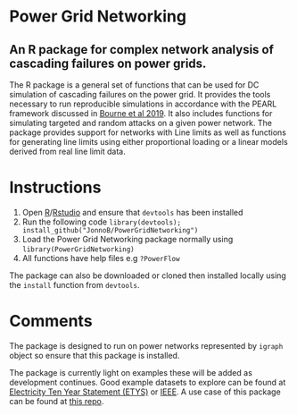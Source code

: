 # Power Grid Networking
## An R package for complex network analysis of cascading failures on power grids.

The R package is a general set of functions that can be used for DC simulation of cascading failures on the power grid. It provides the tools necessary to run reproducible simulations in accordance with the PEARL framework discussed in [Bourne et al 2019](https://arxiv.org/abs/1907.12848). 
It also includes functions for simulating targeted and random attacks on a given power network. The package provides support for networks with Line limits as well as functions for generating line limits using either proportional loading or a linear models derived from real line limit data.

# Instructions
1. Open [R](https://cran.r-project.org/)/[Rstudio](https://www.rstudio.com/) and ensure that `devtools` has been installed
1. Run the following code `library(devtools); install_github("JonnoB/PowerGridNetworking")`
1. Load the Power Grid Networking package normally using `library(PowerGridNetworking)`
1. All functions have help files e.g `?PowerFlow`

The package can also be downloaded or cloned then installed locally using the `install` function from `devtools`.

# Comments
The package is designed to run on power networks represented by `igraph` object so ensure that this package is installed.

The package is currently light on examples these will be added as development continues. Good example datasets to explore can be found at [Electricity Ten Year Statement (ETYS)](https://www.nationalgrideso.com/insights/electricity-ten-year-statement-etys) or [IEEE](https://icseg.iti.illinois.edu/power-cases/). A use case of this package can be found at [this repo](https://github.com/JonnoB/ProportionalLoading).

